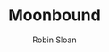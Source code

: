 ---
title: Moonbound
author: Robin Sloan
cover: https://m.media-amazon.com/images/I/81lSATTY9NL._SL1500_.jpg
---